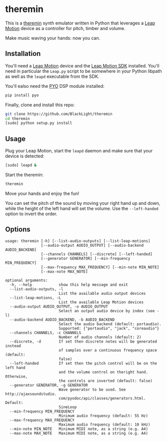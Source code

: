 # theremin

This is a [theremin](https://en.wikipedia.org/wiki/Theremin) synth emulator written in Python that
leverages a [Leap Motion](https://www.leapmotion.com/) device as a controller for pitch, timber and volume.

Make music waving your hands: now you can.

## Installation

You'll need a [Leap Motion](https://www.leapmotion.com/) device and the
[Leap Motion SDK](https://developer-archive.leapmotion.com/documentation/python/index.html)
installed. You'll need in particular the `Leap.py` script to be somewhere in your Python libpath
as well as the `leapd` executable from the SDK.

You'll ealso need the [PYO](https://github.com/belangeo/pyo) DSP module installed:

```bash
pip install pyo
```

Finally, clone and install this repo:

```bash
git clone https://github.com/BlackLight/theremin
cd theremin
[sudo] python setup.py install
```

## Usage

Plug your Leap Motion, start the `leapd` daemon and make sure that your device is detected:

```bash
[sudo] leapd &
```

Start the theremin:

```bash
theremin
```

Move your hands and enjoy the fun!

You can set the pitch of the sound by moving your right hand up and down, while the height of
the left hand will set the volume. Use the `--left-handed` option to invert the order.

## Options

```
usage: theremin [-h] [--list-audio-outputs] [--list-leap-motions]
                [--audio-output AUDIO_OUTPUT] [--audio-backend AUDIO_BACKEND]
                [--channels CHANNELS] [--discrete] [--left-handed]
                [--generator GENERATOR] [--min-frequency MIN_FREQUENCY]
                [--max-frequency MAX_FREQUENCY] [--min-note MIN_NOTE]
                [--max-note MAX_NOTE]

optional arguments:
  -h, --help            show this help message and exit
  --list-audio-outputs, -l
                        List the available audio output devices
  --list-leap-motions, -L
                        List the available Leap Motion devices
  --audio-output AUDIO_OUTPUT, -o AUDIO_OUTPUT
                        Select an output audio device by index (see -l)
  --audio-backend AUDIO_BACKEND, -b AUDIO_BACKEND
                        Select the audio backend (default: portaudio).
                        Supported: {"portaudio", "jack", "coreaudio"}
  --channels CHANNELS, -c CHANNELS
                        Number of audio channels (default: 2)
  --discrete, -d        If set then discrete notes will be generated instead
                        of samples over a continuous frequency space (default:
                        false)
  --left-handed         If set then the pitch control will be on the left hand
                        and the volume control on theright hand. Otherwise,
                        the controls are inverted (default: false)
  --generator GENERATOR, -g GENERATOR
                        Wave generator to be used. See http://ajaxsoundstudio.
                        com/pyodoc/api/classes/generators.html. Default:
                        SineLoop
  --min-frequency MIN_FREQUENCY
                        Minimum audio frequency (default: 55 Hz)
  --max-frequency MAX_FREQUENCY
                        Maximum audio frequency (default: 10 kHz)
  --min-note MIN_NOTE   Minimum MIDI note, as a string (e.g. A4)
  --max-note MAX_NOTE   Maximum MIDI note, as a string (e.g. A4)
```
